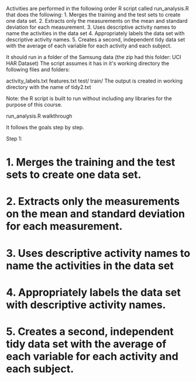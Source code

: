 Activities are performed in the following order
R script called run_analysis.R that does the following: 1. Merges the training and the test sets to create one data set. 2. Extracts only the measurements on the mean and standard deviation for each measurement. 3. Uses descriptive activity names to name the activities in the data set 4. Appropriately labels the data set with descriptive activity names. 5. Creates a second, independent tidy data set with the average of each variable for each activity and each subject.

It should run in a folder of the Samsung data (the zip had this folder: UCI HAR Dataset) The script assumes it has in it's working directory the following files and folders:

activity_labels.txt
features.txt
test/
train/
The output is created in working directory with the name of tidy2.txt

Note: the R script is built to run without including any libraries for the purpose of this course.

run_analysis.R walkthrough

It follows the goals step by step.

Step 1:
# 1. Merges the training and the test sets to create one data set.

# 2. Extracts only the measurements on the mean and standard deviation for each measurement. 

# 3. Uses descriptive activity names to name the activities in the data set

# 4. Appropriately labels the data set with descriptive activity names. 

# 5. Creates a second, independent tidy data set with the average of each variable for each activity and each subject. 
